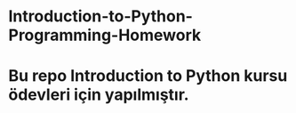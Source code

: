 # Introduction-to-Python-Programming-Homework

# Bu repo Introduction to Python kursu ödevleri için yapılmıştır.
 
